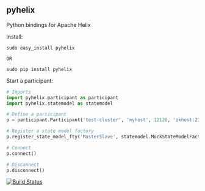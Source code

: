pyhelix
-------

Python bindings for Apache Helix

Install:

```
sudo easy_install pyhelix

OR

sudo pip install pyhelix
```

Start a participant:

```python
# Imports
import pyhelix.participant as participant
import pyhelix.statemodel as statemodel

# Define a participant
p = participant.Participant('test-cluster', 'myhost', 12120, 'zkhost:2181')

# Register a state model factory
p.register_state_model_fty('MasterSlave', statemodel.MockStateModelFactory())

# Connect
p.connect()

# Disconnect
p.disconnect()
```
[![Build Status](https://travis-ci.org/kanakb/pyhelix.png?branch=master)](https://travis-ci.org/kanakb/pyhelix)
